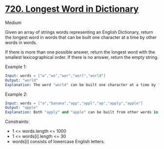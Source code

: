 # [720. Longest Word in Dictionary](https://leetcode.com/problems/longest-word-in-dictionary/)

Medium

Given an array of strings words representing an English Dictionary, return the longest word in words that can be built one character at a time by other words in words.

If there is more than one possible answer, return the longest word with the smallest lexicographical order. If there is no answer, return the empty string.

Example 1:

```s
Input: words = ["w","wo","wor","worl","world"]
Output: "world"
Explanation: The word "world" can be built one character at a time by "w", "wo", "wor", and "worl".
```

Example 2:

```s
Input: words = ["a","banana","app","appl","ap","apply","apple"]
Output: "apple"
Explanation: Both "apply" and "apple" can be built from other words in the dictionary. However, "apple" is lexicographically smaller than "apply".
```

Constraints:

- 1 <= words.length <= 1000
- 1 <= words[i].length <= 30
- words[i] consists of lowercase English letters.
